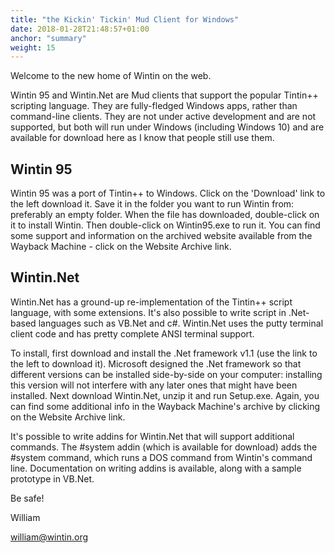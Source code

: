 ```yaml
---
title: "the Kickin' Tickin' Mud Client for Windows"
date: 2018-01-28T21:48:57+01:00
anchor: "summary"
weight: 15
---
```


Welcome to the new home of Wintin on the web. 

Wintin 95 and Wintin.Net are Mud clients that support the popular Tintin++ scripting language. They are fully-fledged Windows apps, rather than command-line clients. They are not under active development and are not supported, but both will run under Windows (including Windows 10) and are available for download here as I know that people still use them.

## Wintin 95 ##

Wintin 95 was a port of Tintin++ to Windows. Click on the 'Download' link to the left download it. Save it in the folder you want to run Wintin from: preferably an empty folder.  When the file has downloaded, double-click on it to install Wintin. Then double-click on Wintin95.exe to run it. You can find some support and information on the archived website available from the Wayback Machine - click on the Website Archive link.

## Wintin.Net ##

Wintin.Net has a ground-up re-implementation of the Tintin++ script language, with some extensions. It's also possible to write script in .Net-based languages such as VB.Net and c#. Wintin.Net uses the putty terminal client code and has pretty complete ANSI terminal support. 

To install, first download and install the .Net framework v1.1 (use the link to the left to download it). Microsoft designed the .Net framework so that different versions can be installed side-by-side on your computer: installing this version will not interfere with any later ones that might have been installed. Next	 download Wintin.Net, unzip it and run Setup.exe. Again, you can find some additional info in the Wayback Machine's archive by clicking on the Website Archive link. 

It's possible to write addins for Wintin.Net that will support additional commands. The #system addin (which is available for download) adds the #system command, which runs a DOS command from Wintin's command line. Documentation on writing addins is available, along with a sample prototype in VB.Net.

Be safe!

William

william@wintin.org  
